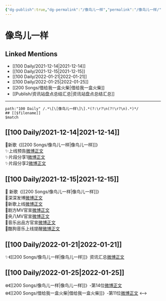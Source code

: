 ```yaml
---
{"dg-publish":true,"dg-permalink":"/像鸟儿一样","permalink":"/像鸟儿一样/","created":"2022-12-22T16:19:16.000+08:00","updated":"2023-04-10T15:33:37.000+08:00"}
---
```


# 像鸟儿一样

## Linked Mentions
- [[100 Daily/2021-12-14\|2021-12-14]]
- [[100 Daily/2021-12-15\|2021-12-15]]
- [[100 Daily/2022-01-21\|2022-01-21]]
- [[100 Daily/2022-01-25\|2022-01-25]]
- [[200 Songs/借给我一盒火柴\|借给我一盒火柴]]
- [[Publish/资讯站盘点总结汇总\|资讯站盘点总结汇总]]


---

```expander
path:"100 Daily" /.*\[\[像鸟儿一样\]\].*(?:\r?\n(?!\r?\n).*)*/
## [[$filename]]
$match
```
## [[100 Daily/2021-12-14\|2021-12-14]]
🌸新歌《[[200 Songs/像鸟儿一样\|像鸟儿一样]]》  
✨上线预告[微博正文](https://m.weibo.cn/6466290670/4714409803385014)  
✨片段分享1[微博正文](https://m.weibo.cn/6466290670/4714356544115131)  
✨片段分享2[微博正文](https://m.weibo.cn/6466290670/4714360554131355)
## [[100 Daily/2021-12-15\|2021-12-15]]
🌟 新歌《[[200 Songs/像鸟儿一样\|像鸟儿一样]]》  
💫深深发博[微博正文](https://m.weibo.cn/6466290670/4714625360990157)  
💫新歌上线[微博正文](https://m.weibo.cn/6466290670/4714612719092419)  
💫剧方MV官宣[微博正文](https://m.weibo.cn/6466290670/4714611477578569)  
💫央八MV官宣[微博正文](https://m.weibo.cn/6466290670/4714618197641348)  
💫音乐出品方官宣[微博正文](https://m.weibo.cn/6466290670/4714618784056790)  
💫酷狗音乐上线提醒[微博正文](https://m.weibo.cn/6466290670/4714613944092458)
## [[100 Daily/2022-01-21\|2022-01-21]]
✨《[[200 Songs/像鸟儿一样\|像鸟儿一样]]》资讯汇总[微博正文](https://m.weibo.cn/6466290670/4728162019443309)
## [[100 Daily/2022-01-25\|2022-01-25]]
❄️《[[200 Songs/像鸟儿一样\|像鸟儿一样]]》-第14位[微博正文](https://m.weibo.cn/6466290670/4729555933200879)  
❄️《[[200 Songs/借给我一盒火柴\|借给我一盒火柴]]》-第11位[微博正文](https://m.weibo.cn/6466290670/4729602738226005)
<-->
